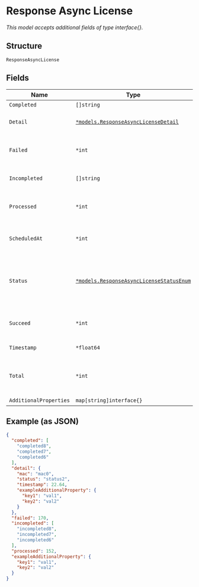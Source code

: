 
# Response Async License

*This model accepts additional fields of type interface{}.*

## Structure

`ResponseAsyncLicense`

## Fields

| Name | Type | Tags | Description |
|  --- | --- | --- | --- |
| `Completed` | `[]string` | Optional | - |
| `Detail` | [`*models.ResponseAsyncLicenseDetail`](../../doc/models/response-async-license-detail.md) | Optional | detail claim status per device |
| `Failed` | `*int` | Optional | Current failed number of device |
| `Incompleted` | `[]string` | Optional | Current incompleted lists (macs) |
| `Processed` | `*int` | Optional | Current processed number of device |
| `ScheduledAt` | `*int` | Optional | epoch time of aysnc claim scheduled |
| `Status` | [`*models.ResponseAsyncLicenseStatusEnum`](../../doc/models/response-async-license-status-enum.md) | Optional | processing status of async. enum: `prepared`, `ongoing`, `done` |
| `Succeed` | `*int` | Optional | Current succeed number of device |
| `Timestamp` | `*float64` | Optional | Epoch (seconds) |
| `Total` | `*int` | Optional | total number of device included in claim |
| `AdditionalProperties` | `map[string]interface{}` | Optional | - |

## Example (as JSON)

```json
{
  "completed": [
    "completed8",
    "completed7",
    "completed6"
  ],
  "detail": {
    "mac": "mac0",
    "status": "status2",
    "timestamp": 22.64,
    "exampleAdditionalProperty": {
      "key1": "val1",
      "key2": "val2"
    }
  },
  "failed": 170,
  "incompleted": [
    "incompleted8",
    "incompleted7",
    "incompleted6"
  ],
  "processed": 152,
  "exampleAdditionalProperty": {
    "key1": "val1",
    "key2": "val2"
  }
}
```

